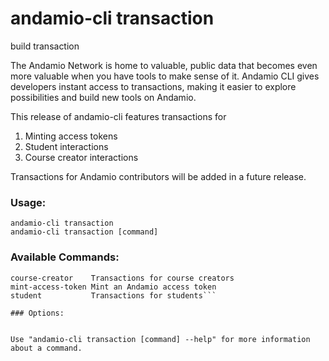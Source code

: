 # andamio-cli transaction
build transaction

The Andamio Network is home to valuable, public data that becomes even 
more valuable when you have tools to make sense of it. Andamio CLI gives 
developers instant access to transactions, making it easier to explore possibilities
and build new tools on Andamio.

This release of andamio-cli features transactions for
1. Minting access tokens
2. Student interactions
3. Course creator interactions

Transactions for Andamio contributors will be added in a future release.
  

### Usage:
```
andamio-cli transaction
andamio-cli transaction [command]
```

### Available Commands:
```
course-creator    Transactions for course creators
mint-access-token Mint an Andamio access token
student           Transactions for students```

### Options:
```

```

Use "andamio-cli transaction [command] --help" for more information about a command.


